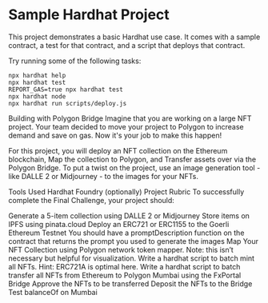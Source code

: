 # Sample Hardhat Project

This project demonstrates a basic Hardhat use case. It comes with a sample contract, a test for that contract, and a script that deploys that contract.

Try running some of the following tasks:

```shell
npx hardhat help
npx hardhat test
REPORT_GAS=true npx hardhat test
npx hardhat node
npx hardhat run scripts/deploy.js
```
Building with Polygon Bridge
Imagine that you are working on a large NFT project. Your team decided to move your project to Polygon to increase demand and save on gas. Now it's your job to make this happen!

For this project, you will deploy an NFT collection on the Ethereum blockchain, Map the collection to Polygon, and Transfer assets over via the Polygon Bridge. To put a twist on the project, use an image generation tool - like DALLE 2 or Midjourney - to the images for your NFTs.

Tools Used
Hardhat
Foundry (optionally)
Project Rubric
To successfully complete the Final Challenge, your project should:

Generate a 5-item collection using DALLE 2 or Midjourney
Store items on IPFS using pinata.cloud
Deploy an ERC721 or ERC1155 to the Goerli Ethereum Testnet
You should have a promptDescription function on the contract that returns the prompt you used to generate the images
Map Your NFT Collection using Polygon network token mapper. Note: this isn’t necessary but helpful for visualization.
Write a hardhat script to batch mint all NFTs. Hint: ERC721A is optimal here.
Write a hardhat script to batch transfer all NFTs from Ethereum to Polygon Mumbai using the FxPortal Bridge
Approve the NFTs to be transferred
Deposit the NFTs to the Bridge
Test balanceOf on Mumbai
